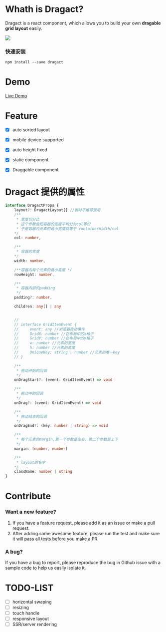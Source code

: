 # Whath is Dragact?

Dragact is a react component, which allows you to build your own **dragable grid layout** easily.

![](https://github.com/215566435/React-dragger-layout/blob/master/example/image/NormalLayoutDemo.gif)

### 快速安装
```
npm install --save dragact
```


# Demo
[Live Demo](http://htmlpreview.github.io/?https://github.com/215566435/React-dragger-layout/blob/master/build/index.html)


# Feature
- [x] auto sorted layout
- [x] mobile device supported
- [x] auto height fixed
- [x] static component
- [x] Draggable component


# Dragact 提供的属性
```ts
interface DragactProps {
    layout?: DragactLayout[] //暂时不推荐使用
    /** 
     * 宽度切分比 
     * 这个参数会把容器的宽度平均分为col等份
     * 于是容器内元素的最小宽度就等于 containerWidth/col
    */
    col: number,

    /** 
     * 容器的宽度
    */
    width: number,

    /**容器内每个元素的最小高度 */
    rowHeight: number,

    /**
     * 容器内部的padding
     */
    padding?: number,

    children: any[] | any


    // 
    // interface GridItemEvent {
    //     event: any //浏览器拖动事件
    //     GridX: number //在布局中的x格子  
    //     GridY: number //在布局中的y格子  
    //     w: number //元素的宽度
    //     h: number //元素的高度
    //     UniqueKey: string | number //元素的唯一key
    // }

    /**
     * 拖动开始的回调
     */
    onDragStart?: (event: GridItemEvent) => void

    /**
     * 拖动中的回调
     */
    onDrag?: (event: GridItemEvent) => void

    /**
     * 拖动结束的回调
     */
    onDragEnd?: (key: number | string) => void

    /**
     * 每个元素的margin,第一个参数是左右，第二个参数是上下
     */
    margin: [number, number]

    /** 
     * layout的名字
    */
    className: number | string
}

```



# Contribute

### Want a new feature?
1. If you have a feature request, please add it as an issue or make a pull request.
2. After adding some awesome feature, please run the test and make sure it will pass all tests before you make a PR.

### A bug?
If you have a bug to report, please reproduce the bug in Github issue with a sample code to help us easily isolate it.




# TODO-LIST
- [ ] horizontal swaping
- [ ] resizing
- [ ] touch handle
- [ ] responsive layout
- [ ] SSR/server rendering 

